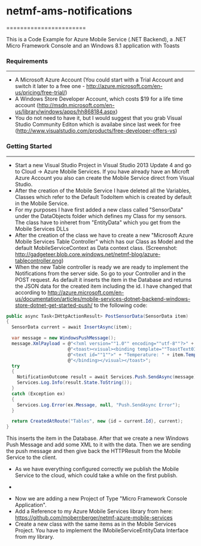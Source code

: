 # netmf-ams-notifications
=======================

This is a Code Example for Azure Mobile Service (.NET Backend), a .NET Micro Framework Console and an Windows 8.1 application with Toasts


### Requirements
---

* A Microsoft Azure Account (You could start with a Trial Account and switch it later to a free one - http://azure.microsoft.com/en-us/pricing/free-trial/)
* A Windows Store Developer Account, which costs $19 for a  life time account (http://msdn.microsoft.com/en-us/library/windows/apps/hh868184.aspx)
* You do not need to have it, but I would suggest that you grab Visual Studio Community Editon which is availabe since last week for free (http://www.visualstudio.com/products/free-developer-offers-vs)


### Getting Started
---

* Start a new Visual Studio Project in Visual Studio 2013 Update 4 and go to Cloud -> Azure Mobile Services. If you have already have an Microft Azure Account you also can create the Mobile Service direct from Visual Studio.
* After the creation of the Mobile Service I have deleted all the Variables, Classes which refer to the Default TodoItem which is created by default in the Mobile Service.
* For my purposes I have first added a new class called "SensorData" under the DataObjects folder which defines my Class for my sensors. The class have to inheret from "EntityData" which you get from the Mobile Services DLLs
* After the creation of the class we have to create a new "Microsoft Azure Mobile Services Table Controller" which has our Class as Model and the default MobileServiceContext as Data context class. (Screenshot: http://gadgeteer.blob.core.windows.net/netmf-blog/azure-tablecontroller.png)
* When the new Table controller is ready we are ready to implement the Notifications from the server side. So go to your Controller and in the POST request. As default it inserts the item in the Database and returns the JSON data for the created item including the id. I have changed that according to http://azure.microsoft.com/en-us/documentation/articles/mobile-services-dotnet-backend-windows-store-dotnet-get-started-push/ to the following code:
```c#
public async Task<IHttpActionResult> PostSensorData(SensorData item)
{
  SensorData current = await InsertAsync(item);

  var message = new WindowsPushMessage();
  message.XmlPayload = @"<?xml version=""1.0"" encoding=""utf-8""?>" +
                       @"<toast><visual><binding template=""ToastText01"">" +
                       @"<text id=""1"">" + "Temperature: " + item.Temperature + @"</text>" +
                       @"</binding></visual></toast>";
  try
  {
    NotificationOutcome result = await Services.Push.SendAsync(message);
    Services.Log.Info(result.State.ToString());
  }
  catch (Exception ex)
  {
    Services.Log.Error(ex.Message, null, "Push.SendAsync Error");
  }

  return CreatedAtRoute("Tables", new {id = current.Id}, current);
}
```
This inserts the item in the Database. After that we create a new Windows Push Message and add some XML to it with the data. Then we are sending the push message and then give back the HTTPResult from the Mobile Service to the client.
* As we have everything configured correctly we publish the Mobile Service to the cloud, which could take a while on the first publish.

-
* Now we are adding a new Project of Type "Micro Framework Console Application".
* Add a Reference to my Azure Mobile Services library from here: https://github.com/mobernberger/netmf-azure-mobile-services
* Create a new class with the same items as in the Mobile Services Project. You have to implement the IMobileServiceEntityData Interface from my library.
